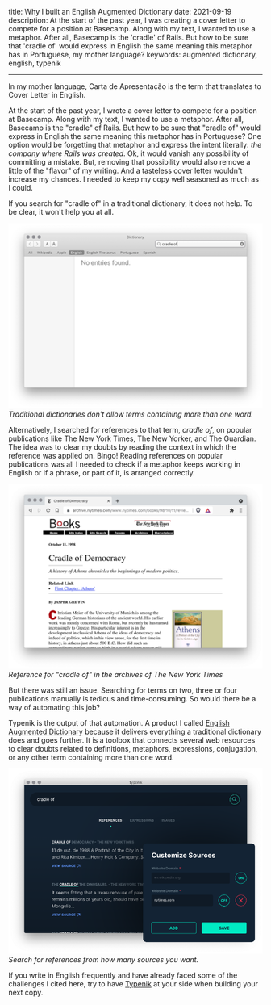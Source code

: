 title: Why I built an English Augmented Dictionary
date: 2021-09-19
description: At the start of the past year, I was creating a cover letter to compete for a position at Basecamp. Along with my text, I wanted to use a metaphor. After all, Basecamp is the 'cradle' of Rails. But how to be sure that 'cradle of' would express in English the same meaning this metaphor has in Portuguese, my mother language?
keywords: augmented dictionary, english, typenik

---

In my mother language, Carta de Apresentação is the term that translates to Cover Letter in English.

At the start of the past year, I wrote a cover letter to compete for a position at Basecamp. Along with my text, I wanted to use a metaphor. After all, Basecamp is the "cradle" of Rails. But how to be sure that "cradle of" would express in English the same meaning this metaphor has in Portuguese? One option would be forgetting that metaphor and express the intent literally: *the company where Rails was created*. Ok, it would vanish any possibility of committing a mistake. But, removing that possibility would also remove a little of the "flavor" of my writing. And a tasteless cover letter wouldn't increase my chances. I needed to keep my copy well seasoned as much as I could.

If you search for "cradle of" in a traditional dictionary, it does not help. To be clear, it won't help you at all.

![Traditional Dictionary Limitation](../../images/traditional-dictionary-limitation.png)  
_Traditional dictionaries don't allow terms containing more than one word._

Alternatively, I searched for references to that term, *cradle of*, on popular publications like The New York Times, The New Yorker, and The Guardian. The idea was to clear my doubts by reading the context in which the reference was applied on. Bingo! Reading references on popular publications was all I needed to check if a metaphor keeps working in English or if a phrase, or part of it, is arranged correctly.

!["cradle of" at nytimes.com](../../images/cradle-of-nytimes.png)  
_Reference for "cradle of" in the archives of The New York Times_

But there was still an issue. Searching for terms on two, three or four publications manually is tedious and time-consuming. So would there be a way of automating this job?

Typenik is the output of that automation. A product I called [English Augmented Dictionary](https://typenik.com/blog/what-is-an-english-augmented-dictionary/) because it delivers everything a traditional dictionary does and goes further. It is a toolbox that connects several web resources to clear doubts related to definitions, metaphors, expressions, conjugation, or any other term containing more than one word.

!["cradle of" at typenik.com](../../images/cradle-of-typenik-custom-sources.png)  
_Search for references from how many sources you want._

If you write in English frequently and have already faced some of the challenges I cited here, try to have [Typenik](https://typenik.com) at your side when building your next copy.
